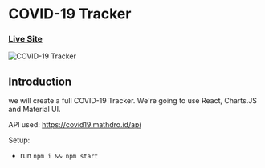 # COVID-19 Tracker

### [Live Site](https://61d981ead8cd12591f5ee15c--nostalgic-easley-ac630a.netlify.app/)

![COVID-19 Tracker]()

## Introduction
 we will create a full COVID-19 Tracker. We're going to use React, Charts.JS and Material UI.


API used: https://covid19.mathdro.id/api

Setup:
- run ```npm i && npm start```
